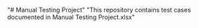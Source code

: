 "# Manual Testing Project" 
"This repository contains test cases documented in Manual Testing Project.xlsx" 
